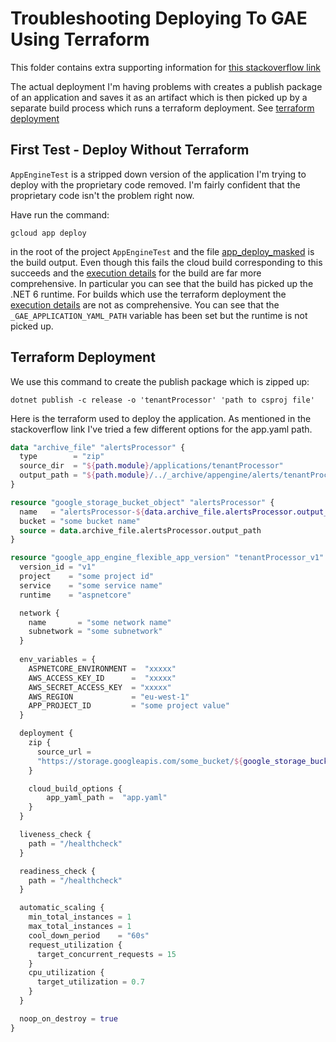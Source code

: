 # Troubleshooting Deploying To GAE Using Terraform

This folder contains extra supporting information for
[this stackoverflow link](https://stackoverflow.com/questions/76755150/why-does-a-terraform-deployment-of-a-gae-net-service-fail-despite-specifying-th)

The actual deployment I'm having problems with creates a publish package
of an application and saves it as an artifact which is then picked up by 
a separate build process which runs a terraform deployment. See [terraform
deployment](#terraform-deployment)

## First Test - Deploy Without Terraform

`AppEngineTest` is a stripped down version of the application I'm trying to
deploy with the proprietary code removed. I'm fairly confident that the
proprietary code isn't the problem right now.

Have run the command:

```
gcloud app deploy
```

in the root of the project `AppEngineTest` and the file
[app_deploy_masked](./app_deploy_masked.log) is the build output. Even though
this fails the cloud build corresponding to this succeeds and the [execution details](./exec_details_1.txt) 
for the build are far more comprehensive. In particular you can see
that the build has picked up the .NET 6 runtime. For builds which use the
terraform deployment the [execution details](./exec_details_2.txt) are not as comprehensive. You can 
see that the `_GAE_APPLICATION_YAML_PATH` variable has been set but the runtime
is not picked up.

## Terraform Deployment

We use this command to create the publish package which is zipped up:

```
dotnet publish -c release -o 'tenantProcessor' 'path to csproj file'
```

Here is the terraform used to deploy the application. As mentioned in the
stackoverflow link I've tried a few different options for the app.yaml path.

```terraform
data "archive_file" "alertsProcessor" {
  type        = "zip"
  source_dir  = "${path.module}/applications/tenantProcessor"
  output_path = "${path.module}/../_archive/appengine/alerts/tenantProcessor.zip"
}

resource "google_storage_bucket_object" "alertsProcessor" {
  name   = "alertsProcessor-${data.archive_file.alertsProcessor.output_sha}.zip"
  bucket = "some bucket name"
  source = data.archive_file.alertsProcessor.output_path
}

resource "google_app_engine_flexible_app_version" "tenantProcessor_v1" {
  version_id = "v1"
  project    = "some project id"
  service    = "some service name"
  runtime    = "aspnetcore"

  network {
    name       = "some network name"
    subnetwork = "some subnetwork"
  }
  
  env_variables = {
    ASPNETCORE_ENVIRONMENT =  "xxxxx" 
    AWS_ACCESS_KEY_ID      =  "xxxxx"
    AWS_SECRET_ACCESS_KEY  = "xxxxx" 
    AWS_REGION             = "eu-west-1"
    APP_PROJECT_ID         = "some project value"
  }

  deployment {
    zip {
      source_url =
      "https://storage.googleapis.com/some_bucket/${google_storage_bucket_object.alertsProcessor.name}"
    }

    cloud_build_options {
        app_yaml_path =  "app.yaml"
    }
  }

  liveness_check {
    path = "/healthcheck"
  }

  readiness_check {
    path = "/healthcheck"
  }

  automatic_scaling {
    min_total_instances = 1
    max_total_instances = 1
    cool_down_period    = "60s"
    request_utilization {
      target_concurrent_requests = 15
    }
    cpu_utilization {
      target_utilization = 0.7
    }
  }

  noop_on_destroy = true
}
```

